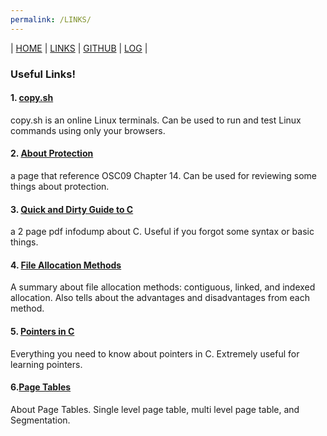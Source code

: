 ```yaml
---
permalink: /LINKS/
---
```


| [HOME](https://joshste.github.io/os212/) | [LINKS](https://joshste.github.io/os212/LINKS/) | [GITHUB](https://github.com/joshste/os212) | [LOG](https://joshste.github.io/os212/TXT/mylog.txt) |

### Useful Links!

#### 1. [copy.sh](https://copy.sh/v86/?profile=linux26)
copy.sh is an online Linux terminals. Can be used to run and test Linux commands using only your browsers. 

#### 2. [About Protection](https://www.cs.uic.edu/~jbell/CourseNotes/OperatingSystems/14_Protection.html)
a page that reference OSC09 Chapter 14. Can be used for reviewing some things about protection.

#### 3. [Quick and Dirty Guide to C](https://courses.cs.washington.edu/courses/cse351/14sp/sections/1/Cheatsheet-c.pdf)
a 2 page pdf infodump about C. Useful if you forgot some syntax or basic things.

#### 4. [File Allocation Methods](https://www.geeksforgeeks.org/file-allocation-methods/)
A summary about file allocation methods: contiguous, linked, and indexed allocation. Also tells about the advantages and disadvantages from each method.

#### 5. [Pointers in C](https://boredzo.org/pointers/)
Everything you need to know about pointers in C. Extremely useful for learning pointers.

#### 6.[Page Tables](https://www.cs.cornell.edu/courses/cs4410/2015su/lectures/lec14-pagetables.html)
About Page Tables. Single level page table, multi level page table, and Segmentation.
